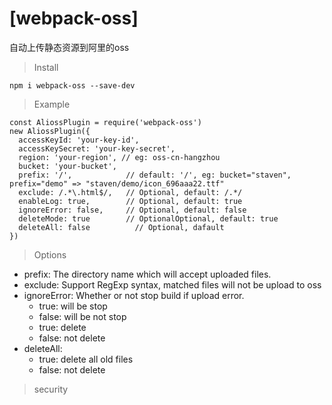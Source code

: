 # [webpack-oss]
自动上传静态资源到阿里的oss

> Install

```
npm i webpack-oss --save-dev
```

> Example

```
const AliossPlugin = require('webpack-oss')
new AliossPlugin({
  accessKeyId: 'your-key-id',
  accessKeySecret: 'your-key-secret',
  region: 'your-region', // eg: oss-cn-hangzhou
  bucket: 'your-bucket',
  prefix: '/', 			  // default: '/', eg: bucket="staven", prefix="demo" => "staven/demo/icon_696aaa22.ttf"
  exclude: /.*\.html$/,   // Optional, default: /.*/
  enableLog: true,        // Optional, default: true
  ignoreError: false,     // Optional, default: false
  deleteMode: true        // OptionalOptional, default: true
  deleteAll: false			// Optional, dafault
})
```

> Options

* prefix: The directory name which will accept uploaded files.
* exclude: Support RegExp syntax, matched files will not be upload to oss
* ignoreError:  Whether or not stop build if upload error.
  - true: will be stop
  - false: will be not stop
  - true: delete
  - false: not delete
* deleteAll: 
  - true: delete all old files
  - false: not delete
> security

